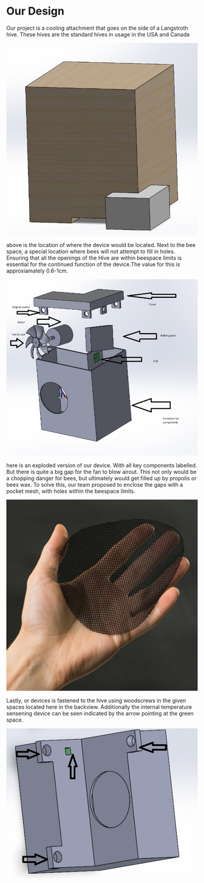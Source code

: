 # Our Design
Our project is a cooling attachment that goes on the side of a Langstroth hive. These hives are the standard hives in usage in the USA and Canada

![OH NO!](../SelectedDesign/beebox.png)

above is the location of where the device would be located. Next to the bee space, a special location where bees will not attempt to fill in holes. Ensuring that all the openings of the Hive are within beespace limits is essential for the continued function of the device.The value for this is approxiamately 0.6-1cm. 

![OH NO!](../SelectedDesign/ExplodedView.jpg)

here is an exploded version of our device. With all key components labelled. But there is quite a big gap for the fan to blow airout. This not only would be a chopping danger for bees, but ultimately would get filled up by propolis or bees wax. To solve this, our team proposed to enclose the gaps with a pocket mesh, with holes within the beespace limits. 

![OH NO!](../SelectedDesign/pocket%20mesh.jpg)

Lastly, or devices is fastened to the hive using woodscrews in the given spaces located here in the backview. Additionally the internal temperature sensening device can be seen indicated by the arrow pointing at the green space. 

![OH NO!](../SelectedDesign/backshot.jpg)
